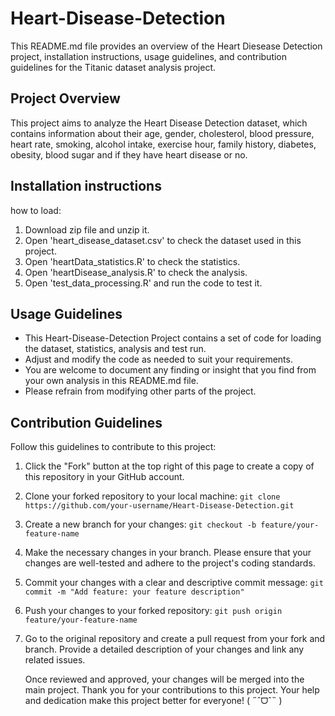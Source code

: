 # Heart-Disease-Detection

This README.md file provides an overview of the Heart Diesease Detection project, installation instructions, usage guidelines, and contribution guidelines for the Titanic dataset analysis project.

## Project Overview ##

This project aims to analyze the Heart Disease Detection dataset, which contains information about their age, gender, cholesterol, blood pressure, heart rate, smoking, alcohol intake, exercise hour, family history, diabetes, obesity, blood sugar and if they have heart disease or no.

## Installation instructions ##

how to load:
1. Download zip file and unzip it.
2. Open 'heart_disease_dataset.csv' to check the dataset used in this project.
3. Open 'heartData_statistics.R' to check the statistics.
4. Open 'heartDisease_analysis.R' to check the analysis.
5. Open 'test_data_processing.R' and run the code to test it.

## Usage Guidelines ##

- This Heart-Disease-Detection Project contains a set of code for loading the dataset, statistics, analysis and test run.
- Adjust and modify the code as needed to suit your requirements.
- You are welcome to document any finding or insight that you find from your own analysis in this README.md file.
- Please refrain from modifying other parts of the project. 

## Contribution Guidelines ##

Follow this guidelines to contribute to this project:

1. Click the "Fork" button at the top right of this page to create a copy of this repository in your GitHub account.
2. Clone your forked repository to your local machine:
   ```git clone https://github.com/your-username/Heart-Disease-Detection.git```
3. Create a new branch for your changes:
   ```git checkout -b feature/your-feature-name```
4. Make the necessary changes in your branch. Please ensure that your changes are well-tested and adhere to the project's coding standards.
5. Commit your changes with a clear and descriptive commit message:
   ```git commit -m "Add feature: your feature description"```
6. Push your changes to your forked repository:
   ```git push origin feature/your-feature-name```
7. Go to the original repository and create a pull request from your fork and branch. Provide a detailed description of your changes and link any related issues.

   Once reviewed and approved, your changes will be merged into the main project.
   Thank you for your contributions to this project. Your help and dedication make this project better for everyone! ( ˶ˆᗜˆ˵ )

